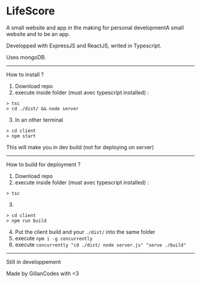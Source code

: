 # LifeScore

A small website and app in the making for personal developmentA small website and to be an app.

Developped with ExpressJS and ReactJS, writed in Typescript.

Uses mongoDB.

___

How to install ?

1. Download repo
2. execute inside folder (must avec typescript installed) :
```
> tsc
> cd ./dist/ && node server
```
3. In an other terminal
```
> cd client
> npm start
```

This will make you in dev build (not for deploying on server)

---

How to build for deployment ?

1. Download repo
2. execute inside folder (must avec typescript installed) :
```
> tsc
```
3. 
```
> cd client
> npm run build
```

4. Put the client build and your `./dist/` into the same folder
5. execute  `npm i -g concurrently`
6. execute `concurrently "cd ./dist/ node server.js" "serve ./build"`

---

Still in developpement

Made by GillanCodes with <3